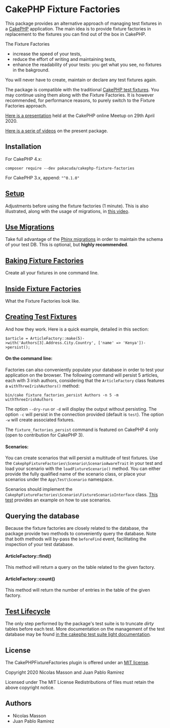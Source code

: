 # CakePHP Fixture Factories

This package provides an alternative approach of managing test fixtures in a [CakePHP](https://book.cakephp.org/4/en/development/testing.html) application. 
The main idea is to provide fixture factories in replacement to the fixtures you can find out of the box in CakePHP.

The Fixture Factories
* increase the speed of your tests,
* reduce the effort of writing and maintaining tests,
* enhance the readability of your tests: you get what you see, no fixtures in the bakground.

You will never have to create, maintain or declare any test fixtures again.

The package is compatible with the traditional [CakePHP test fixtures](https://book.cakephp.org/4/en/development/testing.html#fixtures).
You may continue using them along with the Fixture Factories. It is however recommended, for performance reasons, to purely switch to
the Fixture Factories approach. 

[Here is a presentation](https://www.youtube.com/watch?v=a7EQvHkIb60&t=107m54s) held at the CakePHP online Meetup on 29th April 2020.

[Here is a serie of videos](https://www.youtube.com/playlist?list=PLYQ7YCTh-CYwL4pcDkzqHF8sv31cVd2or) on the present package.

## Installation
For CakePHP 4.x:
```
composer require --dev pakacuda/cakephp-fixture-factories
```

For CakePHP 3.x, append:  ```"^0.1.0"```

## [Setup](docs/setup.md)

Adjustments before using the fixture factories (1 minute).
This is also illustrated, along with the usage of migrations, in [this video](https://www.youtube.com/watch?v=h8A3lHrwInI).

## [Use Migrations](docs/migrator.md)

Take full advantage of the [Phinx migrations](https://book.cakephp.org/migrations/3/en/index.html) in order to maintain the schema
of your test DB. This is optional, but __highly recommended__.

## [Baking Fixture Factories](docs/bake.md)

Create all your fixtures in one command line.

## [Inside Fixture Factories](docs/factories.md)

What the Fixture Factories look like.

## [Creating Test Fixtures](docs/examples.md)

And how they work. 
Here is a quick example, detailed in this section:
```$xslt
$article = ArticleFactory::make(5)->with('Authors[3].Address.City.Country', ['name' => 'Kenya'])->persist();
```

#### On the command line:
Factories can also conveniently populate your database in order to test your application on the browser.
The following command will persist 5 articles, each with 3 irish authors, considering that the `ArticleFactory` class features
a `withThreeIrishAuthors()` method:
```$xslt
bin/cake fixture_factories_persist Authors -n 5 -m withThreeIrishAuthors
```
The option `--dry-run` or `-d` will display the output without persisting.
The option `-c` will persist in the connection provided (default is `test`).
The option `-w` will create associated fixtures.

The `fixture_factories_persist` command is featured on CakePHP 4 only (open to contribution for CakePHP 3).

#### Scenarios:

You can create scenarios that will persist a multitude of test fixtures. Use the `CakephpFixtureFactories\Scenario\ScenarioAwareTrait`
in your test and load your scenario with the `loadFixtureScenario()` method. You can either provide the
fully qualified name of the scenario class, or place your scenarios under the `App\Test\Scenario` namespace.

Scenarios should implement the `CakephpFixtureFactories\Scenario\FixtureScenarioInterface` class.
[This test](tests/TestCase/Scenario/FixtureScenarioTest.php) provides an example on how to use scenarios.

## Querying the database

Because the fixture factories are closely related to the database, the package provide two methods to conveniently
query the database. Note that both methods will by-pass the `beforeFind` event, facilitating the inspection of your
test database.

#### ArticleFactory::find()
This method will return a query on the table related to the given factory.

#### ArticleFactory::count()
This method will return the number of entries in the table of the given factory.

## [Test Lifecycle](docs/lifecycle.md)

The only step performed by the package's test suite is to truncate *dirty* tables before each test. More documentation
on the management of the test database may be found
[in the cakephp test suite light documentation](https://github.com/vierge-noire/cakephp-test-suite-light).

## License

The CakePHPFixtureFactories plugin is offered under an [MIT license](https://opensource.org/licenses/mit-license.php).

Copyright 2020 Nicolas Masson and Juan Pablo Ramirez

Licensed under The MIT License Redistributions of files must retain the above copyright notice.

## Authors
* Nicolas Masson
* Juan Pablo Ramirez 
